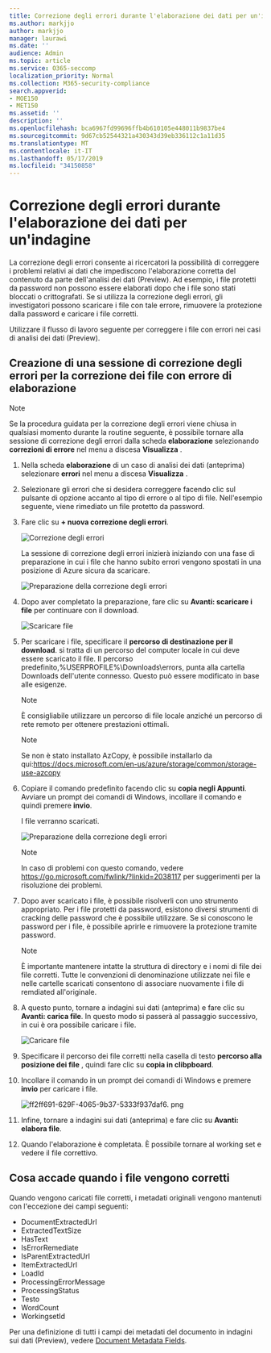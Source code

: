 ```yaml
---
title: Correzione degli errori durante l'elaborazione dei dati per un'indagine
ms.author: markjjo
author: markjjo
manager: laurawi
ms.date: ''
audience: Admin
ms.topic: article
ms.service: O365-seccomp
localization_priority: Normal
ms.collection: M365-security-compliance
search.appverid:
- MOE150
- MET150
ms.assetid: ''
description: ''
ms.openlocfilehash: bca6967fd99696ffb4b610105e448011b9837be4
ms.sourcegitcommit: 9d67cb52544321a430343d39eb336112c1a11d35
ms.translationtype: MT
ms.contentlocale: it-IT
ms.lasthandoff: 05/17/2019
ms.locfileid: "34150858"
---
```

# <a name="error-remediation-when-processing-data-for-an-investigation"></a>Correzione degli errori durante l'elaborazione dei dati per un'indagine

La correzione degli errori consente ai ricercatori la possibilità di correggere i problemi relativi ai dati che impediscono l'elaborazione corretta del contenuto da parte dell'analisi dei dati (Preview). Ad esempio, i file protetti da password non possono essere elaborati dopo che i file sono stati bloccati o crittografati. Se si utilizza la correzione degli errori, gli investigatori possono scaricare i file con tale errore, rimuovere la protezione dalla password e caricare i file corretti.

Utilizzare il flusso di lavoro seguente per correggere i file con errori nei casi di analisi dei dati (Preview).

## <a name="creating-an-error-remediation-session-to-remediate-files-with-processing-errors"></a>Creazione di una sessione di correzione degli errori per la correzione dei file con errore di elaborazione

>[!NOTE]
>Se la procedura guidata per la correzione degli errori viene chiusa in qualsiasi momento durante la routine seguente, è possibile tornare alla sessione di correzione degli errori dalla scheda **elaborazione** selezionando **correzioni di errore** nel menu a discesa **Visualizza** .

1. Nella scheda **elaborazione** di un caso di analisi dei dati (anteprima) selezionare **errori** nel menu a discesa **Visualizza** .

2. Selezionare gli errori che si desidera correggere facendo clic sul pulsante di opzione accanto al tipo di errore o al tipo di file.  Nell'esempio seguente, viene rimediato un file protetto da password.

3. Fare clic su **+ nuova correzione degli errori**.

    ![Correzione degli errori](../media/8c2faf1a-834b-44fc-b418-6a18aed8b81a.png)

    La sessione di correzione degli errori inizierà iniziando con una fase di preparazione in cui i file che hanno subito errori vengono spostati in una posizione di Azure sicura da scaricare.

    ![Preparazione della correzione degli errori](../media/390572ec-7012-47c4-a6b6-4cbb5649e8a8.png)

4. Dopo aver completato la preparazione, fare clic su **Avanti: scaricare i file** per continuare con il download.

    ![Scaricare file](../media/6ac04b09-8e13-414a-9e24-7c75ba586363.png)

5. Per scaricare i file, specificare il **percorso di destinazione per il download**. si tratta di un percorso del computer locale in cui deve essere scaricato il file.  Il percorso predefinito,%USERPROFILE%\Downloads\errors, punta alla cartella Downloads dell'utente connesso. Questo può essere modificato in base alle esigenze.

    >[!NOTE]
    >È consigliabile utilizzare un percorso di file locale anziché un percorso di rete remoto per ottenere prestazioni ottimali.

    > [!NOTE]
    > Se non è stato installato AzCopy, è possibile installarlo da qui:https://docs.microsoft.com/en-us/azure/storage/common/storage-use-azcopy

6. Copiare il comando predefinito facendo clic su **copia negli Appunti**. Avviare un prompt dei comandi di Windows, incollare il comando e quindi premere **invio**.  

    I file verranno scaricati.

    ![Preparazione della correzione degli errori](../media/f364ab4d-31c5-4375-b69f-650f694a2f69.png)

     > [!NOTE]
     > In caso di problemi con questo comando, vedere https://go.microsoft.com/fwlink/?linkid=2038117 per suggerimenti per la risoluzione dei problemi.

7. Dopo aver scaricato i file, è possibile risolverli con uno strumento appropriato. Per i file protetti da password, esistono diversi strumenti di cracking delle password che è possibile utilizzare. Se si conoscono le password per i file, è possibile aprirle e rimuovere la protezione tramite password.
    > [!NOTE]
    > È importante mantenere intatte la struttura di directory e i nomi di file dei file corretti.  Tutte le convenzioni di denominazione utilizzate nei file e nelle cartelle scaricati consentono di associare nuovamente i file di remdiated all'originale.

8. A questo punto, tornare a indagini sui dati (anteprima) e fare clic su **Avanti: carica file**.  In questo modo si passerà al passaggio successivo, in cui è ora possibile caricare i file.

    ![Caricare file](../media/af3d8617-1bab-4ecd-8de0-22e53acba240.png)

9. Specificare il percorso dei file corretti nella casella di testo **percorso alla posizione dei file** , quindi fare clic su **copia in clibpboard**.

10. Incollare il comando in un prompt dei comandi di Windows e premere **invio** per caricare i file.

    ![ff2ff691-629F-4065-9b37-5333f937daf6. png](../media/ff2ff691-629f-4065-9b37-5333f937daf6.png)

11. Infine, tornare a indagini sui dati (anteprima) e fare clic su **Avanti: elabora file**.

12. Quando l'elaborazione è completata.  È possibile tornare al working set e vedere il file correttivo.

## <a name="what-happens-when-files-are-remediated"></a>Cosa accade quando i file vengono corretti

Quando vengono caricati file corretti, i metadati originali vengono mantenuti con l'eccezione dei campi seguenti: 

- DocumentExtractedUrl
- ExtractedTextSize
- HasText
- IsErrorRemediate
- IsParentExtractedUrl
- ItemExtractedUrl
- LoadId
- ProcessingErrorMessage
- ProcessingStatus
- Testo
- WordCount
- WorkingsetId

Per una definizione di tutti i campi dei metadati del documento in indagini sui dati (Preview), vedere [Document Metadata Fields](document-metadata-fields.md).